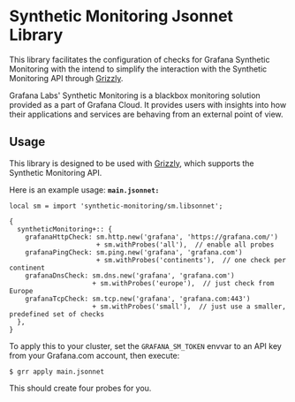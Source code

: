 # Synthetic Monitoring Jsonnet Library

This library facilitates the configuration of checks for Grafana Synthetic
Monitoring with the intend to simplify the interaction with the Synthetic
Monitoring API through [Grizzly](https://github.com/grafana/grizzly).

Grafana Labs' Synthetic Monitoring is a blackbox monitoring solution provided
as a part of Grafana Cloud. It provides users with insights into how their
applications and services are behaving from an external point of view.


## Usage

This library is designed to be used with [Grizzly](https://github.com/grafana/grizzly),
which supports the Synthetic Monitoring API.

Here is an example usage:
**`main.jsonnet:`**
```
local sm = import 'synthetic-monitoring/sm.libsonnet';
  
{
  syntheticMonitoring+:: {
    grafanaHttpCheck: sm.http.new('grafana', 'https://grafana.com/')
                      + sm.withProbes('all'),  // enable all probes
    grafanaPingCheck: sm.ping.new('grafana', 'grafana.com')
                      + sm.withProbes('continents'),  // one check per continent
    grafanaDnsCheck: sm.dns.new('grafana', 'grafana.com')
                     + sm.withProbes('europe'),  // just check from Europe
    grafanaTcpCheck: sm.tcp.new('grafana', 'grafana.com:443')
                     + sm.withProbes('small'),  // just use a smaller, predefined set of checks
  },
}
```

To apply this to your cluster, set the `GRAFANA_SM_TOKEN` envvar to an API key from your
Grafana.com account, then execute:

```
$ grr apply main.jsonnet
```

This should create four probes for you.
